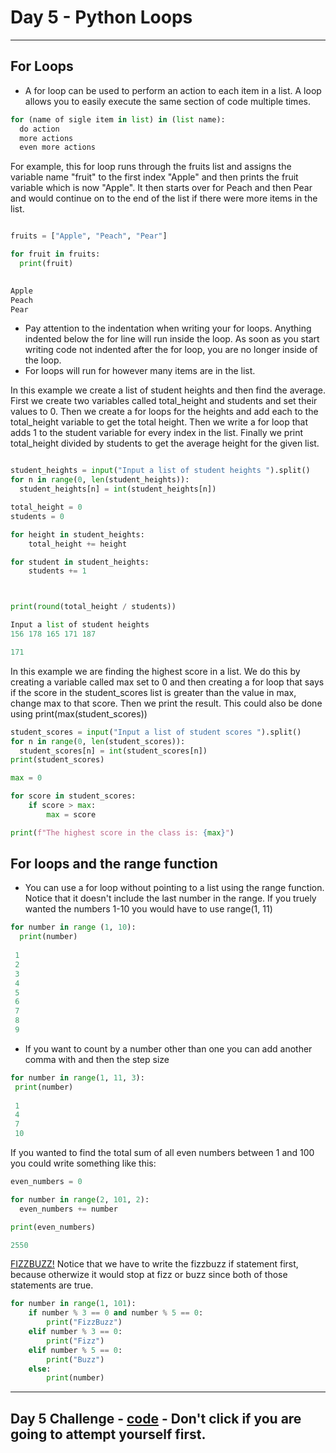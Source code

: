 # Day 5 - Python Loops

---

## For Loops

- A for loop can be used to perform an action to each item in a list. A loop allows you to easily execute the same section of code multiple times.

```python
for (name of sigle item in list) in (list name):
  do action
  more actions
  even more actions
````
For example, this for loop runs through the fruits list and assigns the variable name "fruit" to the first index "Apple" and then prints the fruit variable which is now "Apple". It then starts over for Peach and then Pear and would continue on to the end of the list if there were more items in the list.
```python

fruits = ["Apple", "Peach", "Pear"]

for fruit in fruits:
  print(fruit)
  

Apple
Peach
Pear
```

- Pay attention to the indentation when writing your for loops. Anything indented below the for line will run inside the loop. As soon as you start writing code not indented after the for loop, you are no longer inside of the loop.
- For loops will run for however many items are in the list.

In this example we create a list of student heights and then find the average. First we create two variables called total_height and students and set their values to 0. Then we create a for loops for the heights and add each to the total_height variable to get the total height. Then we write a for loop that adds 1 to the student variable for every index in the list. Finally we print total_height divided by students to get the average height for the given list.
```python

student_heights = input("Input a list of student heights ").split()
for n in range(0, len(student_heights)):
  student_heights[n] = int(student_heights[n])

total_height = 0
students = 0

for height in student_heights:
    total_height += height

for student in student_heights:
    students += 1



print(round(total_height / students))

Input a list of student heights
156 178 165 171 187

171
```
In this example we are finding the highest score in a list. We do this by creating a variable called max set to 0 and then creating a for loop that says if the score in the student_scores list is greater than the value in max, change max to that score. Then we print the result. This could also be done using print(max(student_scores))
```python
student_scores = input("Input a list of student scores ").split()
for n in range(0, len(student_scores)):
  student_scores[n] = int(student_scores[n])
print(student_scores)

max = 0

for score in student_scores:
    if score > max:
        max = score

print(f"The highest score in the class is: {max}")
```
## For loops and the range function

- You can use a for loop without pointing to a list using the range function.
Notice that it doesn't include the last number in the range. If you truely wanted the numbers 1-10 you would have to use range(1, 11)
```python
for number in range (1, 10):
  print(number)
  
 1
 2
 3
 4
 5
 6
 7
 8
 9
 ```
 - If you want to count by a number other than one you can add another comma with and then the step size
 
 ```python
 for number in range(1, 11, 3):
  print(number)
  
  1
  4
  7
  10
  ```
 If you wanted to find the total sum of all even numbers between 1 and 100 you could write something like this:
  ```python
even_numbers = 0

for number in range(2, 101, 2):
    even_numbers += number

print(even_numbers)

2550
```
[FIZZBUZZ!](https://en.wikipedia.org/wiki/Fizz_buzz) Notice that we have to write the fizzbuzz if statement first, because otherwize it would stop at fizz or buzz since both of those statements are true.
```python
for number in range(1, 101):
    if number % 3 == 0 and number % 5 == 0:
        print("FizzBuzz")
    elif number % 3 == 0:
        print("Fizz")
    elif number % 5 == 0:
        print("Buzz")
    else:
        print(number)
```
---

## Day 5 Challenge - [code](https://github.com/TroyCaywood/Python/blob/main/100%20Days%20of%20Code/CodeChallenges/Day_5_Randpassgen.py) - Don't click if you are going to attempt yourself first.
